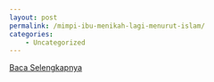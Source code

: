 ```yaml
---
layout: post
permalink: /mimpi-ibu-menikah-lagi-menurut-islam/
categories:
    - Uncategorized
---
```


[Baca Selengkapnya](/04)